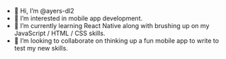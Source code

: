 - 👋 Hi, I’m @ayers-dl2
- 👀 I’m interested in mobile app development.
- 🌱 I’m currently learning React Native along with brushing up on my JavaScript / HTML / CSS skills.
- 💞️ I’m looking to collaborate on thinking up a fun mobile app to write to test my new skills.

<!---
ayers-dl2/ayers-dl2 is a ✨ special ✨ repository because its `README.md` (this file) appears on your GitHub profile.
You can click the Preview link to take a look at your changes.
--->
